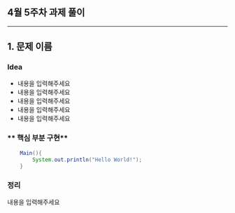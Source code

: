 ## 4월 5주차 과제 풀이
---
## 1. 문제 이름
### **Idea**
* 내용을 입력해주세요
* 내용을 입력해주세요
* 내용을 입력해주세요
* 내용을 입력해주세요
* 내용을 입력해주세요


### ** 핵심 부분 구현**
```java
	Main(){
		System.out.println("Hello World!");
	}
```

### 정리
내용을 입력해주세요
